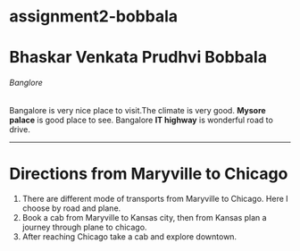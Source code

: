 # assignment2-bobbala

# Bhaskar Venkata Prudhvi Bobbala

###### Banglore

Bangalore is very nice place to visit.The climate is very good. **Mysore palace** is good place to see.
Bangalore **IT highway** is wonderful road to drive.

***

# Directions from Maryville to Chicago

1. There are different mode of transports from Maryville to Chicago. Here I choose by road and plane.
2. Book a cab from Maryville to Kansas city, then from Kansas plan a journey through plane to chicago.
3. After reaching Chicago take a cab and explore downtown.